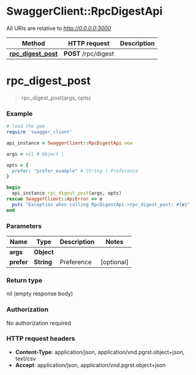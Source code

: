 # SwaggerClient::RpcDigestApi

All URIs are relative to *http://0.0.0.0:3000*

Method | HTTP request | Description
------------- | ------------- | -------------
[**rpc_digest_post**](RpcDigestApi.md#rpc_digest_post) | **POST** /rpc/digest | 


# **rpc_digest_post**
> rpc_digest_post(args, opts)



### Example
```ruby
# load the gem
require 'swagger_client'

api_instance = SwaggerClient::RpcDigestApi.new

args = nil # Object | 

opts = { 
  prefer: "prefer_example" # String | Preference
}

begin
  api_instance.rpc_digest_post(args, opts)
rescue SwaggerClient::ApiError => e
  puts "Exception when calling RpcDigestApi->rpc_digest_post: #{e}"
end
```

### Parameters

Name | Type | Description  | Notes
------------- | ------------- | ------------- | -------------
 **args** | **Object**|  | 
 **prefer** | **String**| Preference | [optional] 

### Return type

nil (empty response body)

### Authorization

No authorization required

### HTTP request headers

 - **Content-Type**: application/json, application/vnd.pgrst.object+json, text/csv
 - **Accept**: application/json, application/vnd.pgrst.object+json



